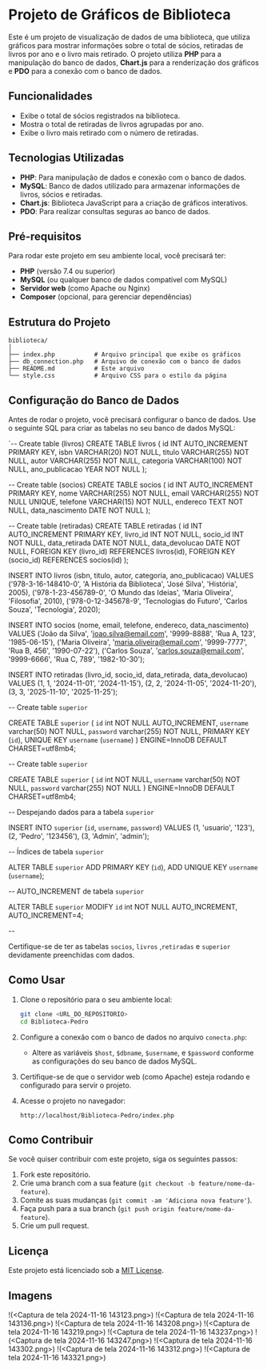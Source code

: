 
# Projeto de Gráficos de Biblioteca

Este é um projeto de visualização de dados de uma biblioteca, que utiliza gráficos para mostrar informações sobre o total de sócios, retiradas de livros por ano e o livro mais retirado. O projeto utiliza **PHP** para a manipulação do banco de dados, **Chart.js** para a renderização dos gráficos e **PDO** para a conexão com o banco de dados.

## Funcionalidades

- Exibe o total de sócios registrados na biblioteca.
- Mostra o total de retiradas de livros agrupadas por ano.
- Exibe o livro mais retirado com o número de retiradas.

## Tecnologias Utilizadas

- **PHP**: Para manipulação de dados e conexão com o banco de dados.
- **MySQL**: Banco de dados utilizado para armazenar informações de livros, sócios e retiradas.
- **Chart.js**: Biblioteca JavaScript para a criação de gráficos interativos.
- **PDO**: Para realizar consultas seguras ao banco de dados.

## Pré-requisitos

Para rodar este projeto em seu ambiente local, você precisará ter:

- **PHP** (versão 7.4 ou superior)
- **MySQL** (ou qualquer banco de dados compatível com MySQL)
- **Servidor web** (como Apache ou Nginx)
- **Composer** (opcional, para gerenciar dependências)

## Estrutura do Projeto

```plaintext
biblioteca/
│
├── index.php           # Arquivo principal que exibe os gráficos
├── db_connection.php   # Arquivo de conexão com o banco de dados
├── README.md           # Este arquivo
└── style.css           # Arquivo CSS para o estilo da página
```

## Configuração do Banco de Dados

Antes de rodar o projeto, você precisará configurar o banco de dados. Use o seguinte SQL para criar as tabelas no seu banco de dados MySQL:

`-- Create table (livros)
CREATE TABLE livros (
    id INT AUTO_INCREMENT PRIMARY KEY,
    isbn VARCHAR(20) NOT NULL,
    titulo VARCHAR(255) NOT NULL,
    autor VARCHAR(255) NOT NULL,
    categoria VARCHAR(100) NOT NULL,
    ano_publicacao YEAR NOT NULL
);

-- Create table (socios)
CREATE TABLE socios (
    id INT AUTO_INCREMENT PRIMARY KEY,
    nome VARCHAR(255) NOT NULL,
    email VARCHAR(255) NOT NULL UNIQUE,
    telefone VARCHAR(15) NOT NULL,
    endereco TEXT NOT NULL,
    data_nascimento DATE NOT NULL
);

-- Create table  (retiradas)
CREATE TABLE retiradas (
    id INT AUTO_INCREMENT PRIMARY KEY,
    livro_id INT NOT NULL,
    socio_id INT NOT NULL,
    data_retirada DATE NOT NULL,
    data_devolucao DATE NOT NULL,
    FOREIGN KEY (livro_id) REFERENCES livros(id),
    FOREIGN KEY (socio_id) REFERENCES socios(id)
);


INSERT INTO livros (isbn, titulo, autor, categoria, ano_publicacao) 
VALUES
('978-3-16-148410-0', 'A História da Biblioteca', 'José Silva', 'História', 2005),
('978-1-23-456789-0', 'O Mundo das Ideias', 'Maria Oliveira', 'Filosofia', 2010),
('978-0-12-345678-9', 'Tecnologias do Futuro', 'Carlos Souza', 'Tecnologia', 2020);


INSERT INTO socios (nome, email, telefone, endereco, data_nascimento) 
VALUES
('João da Silva', 'joao.silva@email.com', '9999-8888', 'Rua A, 123', '1985-06-15'),
('Maria Oliveira', 'maria.oliveira@email.com', '9999-7777', 'Rua B, 456', '1990-07-22'),
('Carlos Souza', 'carlos.souza@email.com', '9999-6666', 'Rua C, 789', '1982-10-30');


INSERT INTO retiradas (livro_id, socio_id, data_retirada, data_devolucao)
VALUES
(1, 1, '2024-11-01', '2024-11-15'),
(2, 2, '2024-11-05', '2024-11-20'),
(3, 3, '2025-11-10', '2025-11-25');


-- Create table  `superior`


CREATE TABLE `superior` (
  `id` int NOT NULL AUTO_INCREMENT,
  `username` varchar(50) NOT NULL,
  `password` varchar(255) NOT NULL,
  PRIMARY KEY (`id`),
  UNIQUE KEY `username` (`username`)
) ENGINE=InnoDB DEFAULT CHARSET=utf8mb4;


-- Create table  `superior`


CREATE TABLE `superior` (
  `id` int NOT NULL,
  `username` varchar(50) NOT NULL,
  `password` varchar(255) NOT NULL
) ENGINE=InnoDB DEFAULT CHARSET=utf8mb4;


-- Despejando dados para a tabela `superior`



INSERT INTO `superior` (`id`, `username`, `password`) VALUES
(1, 'usuario', '123'),
(2, 'Pedro', '123456'),
(3, 'Admin', 'admin');


-- Índices de tabela `superior`


ALTER TABLE `superior`
  ADD PRIMARY KEY (`id`),
  ADD UNIQUE KEY `username` (`username`);


-- AUTO_INCREMENT de tabela `superior`

ALTER TABLE `superior`
  MODIFY `id` int NOT NULL AUTO_INCREMENT, AUTO_INCREMENT=4;

--

Certifique-se de ter as tabelas `socios`, `livros` ,`retiradas` e `superior` devidamente preenchidas com dados.

## Como Usar

1. Clone o repositório para o seu ambiente local:
   ```bash
   git clone <URL_DO_REPOSITORIO>
   cd Biblioteca-Pedro
   ```

2. Configure a conexão com o banco de dados no arquivo `conecta.php`:
   - Altere as variáveis `$host`, `$dbname`, `$username`, e `$password` conforme as configurações do seu banco de dados MySQL.

3. Certifique-se de que o servidor web (como Apache) esteja rodando e configurado para servir o projeto.

4. Acesse o projeto no navegador:
   ```plaintext
   http://localhost/Biblioteca-Pedro/index.php
   ```

## Como Contribuir

Se você quiser contribuir com este projeto, siga os seguintes passos:

1. Fork este repositório.
2. Crie uma branch com a sua feature (`git checkout -b feature/nome-da-feature`).
3. Comite as suas mudanças (`git commit -am 'Adiciona nova feature'`).
4. Faça push para a sua branch (`git push origin feature/nome-da-feature`).
5. Crie um pull request.

## Licença

Este projeto está licenciado sob a [MIT License](LICENSE).


## Imagens 

!(<Captura de tela 2024-11-16 143123.png>) 
!(<Captura de tela 2024-11-16 143136.png>) 
!(<Captura de tela 2024-11-16 143208.png>) 
!(<Captura de tela 2024-11-16 143219.png>) 
!(<Captura de tela 2024-11-16 143237.png>) 
!(<Captura de tela 2024-11-16 143247.png>) 
!(<Captura de tela 2024-11-16 143302.png>) 
!(<Captura de tela 2024-11-16 143312.png>) 
!(<Captura de tela 2024-11-16 143321.png>)